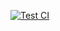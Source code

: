 [![Test CI](https://github.com/git-padkirk/ifcondition/actions/workflows/simpleworkflow.yaml/badge.svg)](https://github.com/git-padkirk/ifcondition/actions/workflows/simpleworkflow.yaml)
